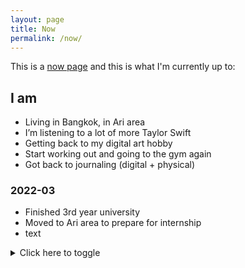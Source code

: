 ```yaml
---
layout: page
title: Now
permalink: /now/
---
```


This is a [now page](https://nownownow.com/about#how) and this is what I'm currently up to:

## I am

* Living in Bangkok, in Ari area
* I’m listening to a lot of more Taylor Swift
* Getting back to my digital art hobby
* Start working out and going to the gym again
* Got back to journaling (digital + physical)

### 2022-03

* Finished 3rd year university
* Moved to Ari area to prepare for internship
* text

<details>
  <summary>Click here to toggle</summary>
  
  This is regular text.
  
  *This is italicized text.*
  
  **This is bold text.**
  
* This is a list item.
* This is another list item.

</details>

